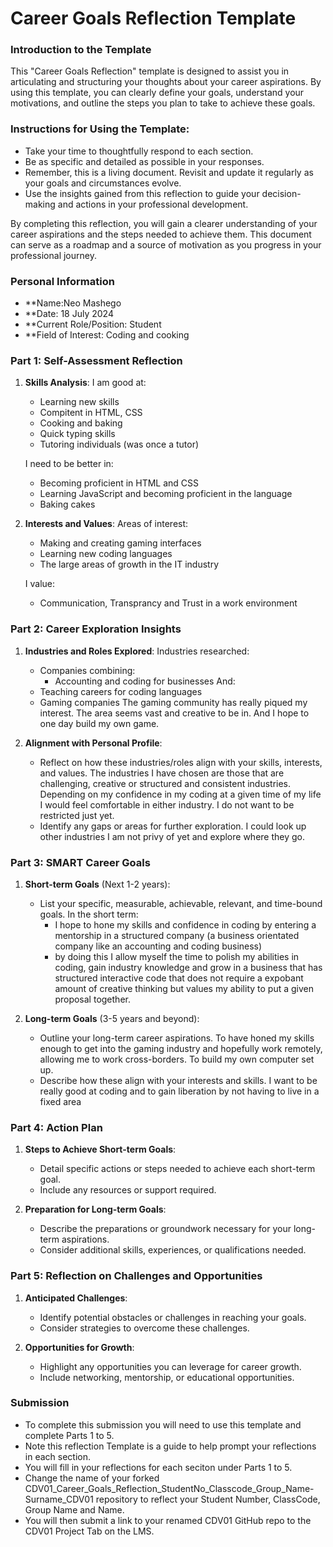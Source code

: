 
# Career Goals Reflection Template

### Introduction to the Template

This "Career Goals Reflection" template is designed to assist you in articulating and structuring your thoughts about your career aspirations. By using this template, you can clearly define your goals, understand your motivations, and outline the steps you plan to take to achieve these goals.

### Instructions for Using the Template:

- Take your time to thoughtfully respond to each section.
- Be as specific and detailed as possible in your responses.
- Remember, this is a living document. Revisit and update it regularly as your goals and circumstances evolve.
- Use the insights gained from this reflection to guide your decision-making and actions in your professional development.

By completing this reflection, you will gain a clearer understanding of your career aspirations and the steps needed to achieve them. This document can serve as a roadmap and a source of motivation as you progress in your professional journey.

### Personal Information

- **Name:Neo Mashego
- **Date: 18 July 2024
- **Current Role/Position: Student
- **Field of Interest: Coding and cooking

### Part 1: Self-Assessment Reflection

1. **Skills Analysis**:
    I am good at:
    - Learning new skills
    - Compitent in HTML, CSS
    - Cooking and baking
    - Quick typing skills
    - Tutoring individuals (was once a tutor)

    I need to be better in:
    - Becoming proficient in HTML and CSS
    - Learning JavaScript and becoming proficient in the language
    - Baking cakes

2. **Interests and Values**:
    Areas of interest:
    - Making and creating gaming interfaces
    - Learning new coding languages
    - The large areas of growth in the IT industry

    I value:
    - Communication, Transprancy and Trust in a work environment

### Part 2: Career Exploration Insights

1. **Industries and Roles Explored**:
    Industries researched:
    - Companies combining:
        - Accounting and coding for businesses
    And:
    - Teaching careers for coding languages
    - Gaming companies
        The gaming community has really piqued my interest. The area seems vast and creative to be in.
        And I hope to one day build my own game.

2. **Alignment with Personal Profile**:
    - Reflect on how these industries/roles align with your skills, interests, and values.
        The industries I have chosen are those that are challenging, creative or structured and consistent industries.
        Depending on my confidence in my coding at a given time of my life I would feel comfortable in either industry.
        I do not want to be restricted just yet.
    - Identify any gaps or areas for further exploration.
        I could look up other industries I am not privy of yet and explore where they go.

### Part 3: SMART Career Goals

1. **Short-term Goals** (Next 1-2 years):
    
    - List your specific, measurable, achievable, relevant, and time-bound goals.
    In the short term:
        - I hope to hone my skills and confidence in coding by entering a mentorship in a structured company (a business orientated company like an accounting and coding business)
        - by doing this I allow myself the time to polish my abilities in coding, gain industry knowledge and grow  in a business that has structured interactive code that does not require a expobant amount of creative thinking but values my ability to put a given proposal together.

2. **Long-term Goals** (3-5 years and beyond):
    
    - Outline your long-term career aspirations.
        To have honed my skills enough to get into the gaming industry and hopefully work remotely, allowing me to work cross-borders.
        To build my own computer set up.
    - Describe how these align with your interests and skills.
        I want to be really good at coding and to gain liberation by not having to live in a fixed area

### Part 4: Action Plan

1. **Steps to Achieve Short-term Goals**:
    
    - Detail specific actions or steps needed to achieve each short-term goal.
    - Include any resources or support required.
2. **Preparation for Long-term Goals**:
    
    - Describe the preparations or groundwork necessary for your long-term aspirations.
    - Consider additional skills, experiences, or qualifications needed.

### Part 5: Reflection on Challenges and Opportunities

1. **Anticipated Challenges**:
    
    - Identify potential obstacles or challenges in reaching your goals.
    - Consider strategies to overcome these challenges.
2. **Opportunities for Growth**:
    
    - Highlight any opportunities you can leverage for career growth.
    - Include networking, mentorship, or educational opportunities.

### Submission

- To complete this submission you will need to use this template and complete Parts 1 to 5.
- Note this reflection Template is a guide to help prompt your reflections in each section.
- You will fill in your reflections for each seciton under Parts 1 to 5.
- Change the name of your forked CDV01_Career_Goals_Reflection_StudentNo_Classcode_Group_Name-Surname_CDV01 repository to reflect your Student Number, ClassCode, Group Name and Name.
- You will then submit a link to your renamed CDV01 GitHub repo to the CDV01 Project Tab on the LMS.


